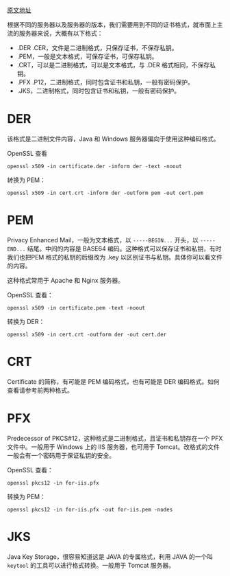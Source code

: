 [原文地址](https://blog.freessl.cn/ssl-cert-format-introduce/)

根据不同的服务器以及服务器的版本，我们需要用到不同的证书格式，就市面上主流的服务器来说，大概有以下格式：

- .DER .CER，文件是二进制格式，只保存证书，不保存私钥。
- .PEM，一般是文本格式，可保存证书，可保存私钥。
- .CRT，可以是二进制格式，可以是文本格式，与 .DER 格式相同，不保存私钥。
- .PFX .P12，二进制格式，同时包含证书和私钥，一般有密码保护。
- .JKS，二进制格式，同时包含证书和私钥，一般有密码保护。

# DER

该格式是二进制文件内容，Java 和 Windows 服务器偏向于使用这种编码格式。

OpenSSL 查看

```
openssl x509 -in certificate.der -inform der -text -noout
```

转换为 PEM：

```
openssl x509 -in cert.crt -inform der -outform pem -out cert.pem
```

# PEM

Privacy Enhanced Mail，一般为文本格式，以 `-----BEGIN...` 开头，以 `-----END...` 结尾。中间的内容是 BASE64 编码。这种格式可以保存证书和私钥，有时我们也把PEM 格式的私钥的后缀改为 .key 以区别证书与私钥。具体你可以看文件的内容。

这种格式常用于 Apache 和 Nginx 服务器。

OpenSSL 查看：

```
openssl x509 -in certificate.pem -text -noout
```

转换为 DER：

```
openssl x509 -in cert.crt -outform der -out cert.der
```

# CRT

Certificate 的简称，有可能是 PEM 编码格式，也有可能是 DER 编码格式。如何查看请参考前两种格式。

# PFX

Predecessor of PKCS#12，这种格式是二进制格式，且证书和私钥存在一个 PFX 文件中。一般用于 Windows 上的 IIS 服务器，也可用于 Tomcat。改格式的文件一般会有一个密码用于保证私钥的安全。

OpenSSL 查看：

```
openssl pkcs12 -in for-iis.pfx
```

转换为 PEM：

```
openssl pkcs12 -in for-iis.pfx -out for-iis.pem -nodes
```

# JKS

Java Key Storage，很容易知道这是 JAVA 的专属格式，利用 JAVA 的一个叫 `keytool` 的工具可以进行格式转换。一般用于 Tomcat 服务器。
